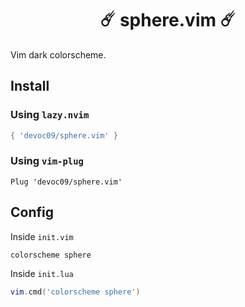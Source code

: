 <div align="center">
    <h1>☄️ sphere.vim ☄️</h1>
</div>


Vim dark colorscheme.

<!-- ## Screenshot -->
<!-- <div align="center"> -->
<!--     <img src="") -->
<!-- " /> -->
<!-- </div> -->


## Install
### Using `lazy.nvim`
```lua
{ 'devoc09/sphere.vim' }
```

### Using `vim-plug`
```vim
Plug 'devoc09/sphere.vim'
```

## Config
Inside `init.vim`
```vim
colorscheme sphere
```

Inside `init.lua`
```lua
vim.cmd('colorscheme sphere')
```

<!-- If you using [`lualine`](https://github.com/nvim-lualine/lualine.nvim), you can alse enable the provided theme -->
<!-- ```lua -->
<!-- require('lualine').setup { -->
<!--     options = { -->
<!--         -- ... -->
<!--         theme = 'lflops' -->
<!--         -- ... -->
<!--     } -->
<!-- } -->
<!-- ``` -->
